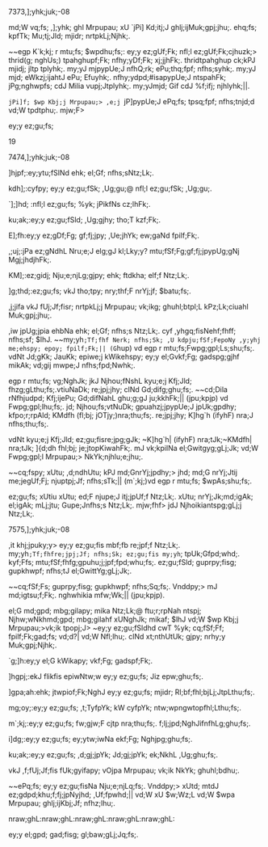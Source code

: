 7373,];yhk;juk;-08

md;W vq;fs; ,];yhk; ghl Mrpupau; xU `jPi] Kd;itj;J ghlj;ijMuk;gpj;jhu;. ehq;fs; kpfTk; Mu;tj;Jld; mjidr; nrtpkLj;Njhk;.

~~egp K`k;kj; r mtu;fs; $wpdhu;fs;: ey;y ez;gUf;Fk; nfl;l ez;gUf;Fk;cjhuzk;> thrid(g; nghUs;) tpahghupf;Fk; nfhy;yDf;Fk; xj;jjhFk;. thridtpahghup ck;kPJ mjidj; jltp tplyhk;. my;yJ mjpypUe;J nfhQ;rk; ePu;thq;fpf; nfhs;syhk;. my;yJ mjd; eWkzj;ijahtJ ePu; Efuyhk;. nfhy;ydpd;#isapypUe;J ntspahFk; jPg;nghwpfs; cdJ Milia vupj;Jtplyhk;. my;yJmjd; Gif cdJ %f;ifj; njhlyhk;||.

`jPi]f; $wp Kbj;j Mrpupau;> ,e;j `jP]pypUe;J ePq;fs; tpsq;fpf; nfhs;tnjd;d vd;W tpdtphu;. mjw;F>

ey;y ez;gu;fs;

19

7474,];yhk;juk;-08

]hjpf;:ey;ytu;fSlNd ehk; el;Gf; nfhs;sNtz;Lk;.

kdh];:cyfpy; ey;y ez;gu;fSk; ,Ug;gu;@ nfl;l ez;gu;fSk; ,Ug;gu;.

`];]hd; :nfl;l ez;gu;fs; %yk; jPikfNs cz;lhFk;.

ku;ak;:ey;y ez;gu;fSld; ,Ug;gjhy; tho;T kzf;Fk;.

E];fh:ey;y ez;gDf;Fg; gf;fj;jpy; ,Ue;jhYk; ew;gaNd fpilf;Fk;.

,\;uj;:jPa ez;gNdhL Nru;e;J elg;gJ kl;Lky;y? mtu;fSf;Fg;gf;fj;jpypUg;gNj Mgj;jhdjhFk;.

KM];:ez;gidj; Nju;e;njLg;gjpy; ehk; ftdkha; elf;f Ntz;Lk;.

]g;thd;:ez;gu;fs; vkJ tho;tpy; nry;thf;F nrYj;jf; $batu;fs;.

,j;jifa vkJ fUj;Jf;fisr; nrtpkLj;j Mrpupau; vk;ikg; ghuhl;btpl;L kPz;Lk;ciuahl Muk;gpj;jhu;.

,iw jpUg;jpia ehbNa ehk; el;Gf; nfhs;s Ntz;Lk;. cyf ,yhgq;fisNehf;fhff; nfhs;sf; $lhJ. ~~my;yh`;Tf;fhf Nerk; nfhs;Sk; ,U kdpju;fSf;FepoNy ,y;yhj me;ehspy; epoy; fpilf;Fk;|| (G`hup) vd egp r mtu;fs;Fwpg;gpl;Ls;shu;fs;. vdNt Jd;gKk; JauKk; epiwe;j kWikehspy; ey;y el;Gvkf;Fg; gadspg;gjhf mikAk; vd;gij mwpe;J nfhs;fpd;Nwhk;.

egp r mtu;fs; vg;NghJk; jkJ Njhou;fNshL kyu;e;j Kfj;Jld; fhzg;gLthu;fs;.vtiuNaDk; re;jpj;jhy; clNd Gd;difg;ghu;fs;. ~~cd;Dila rNfhjudpd; Kfj;ijePu; Gd;difNahL ghu;g;gJ ju;kkhFk;|| (jpu;kpjp) vd Fwpg;gpl;lhu;fs;. jd; Njhou;fs;vtNuDk; gpuahzj;jpypUe;J jpUk;gpdhy; kfpo;r;rpAld; KMdfh (fl;bj; jOTjy;)nra;thu;fs;. re;jpj;jhy; K]hg`h (ifyhF) nra;J nfhs;thu;fs;.

vdNt kyu;e;j Kfj;Jld; ez;gu;fisre;jpg;gJk; ~K]hg`h| (ifyhF) nra;tJk;~KMdfh| nra;tJk; ]{d;dh fhl;bj; je;jtopKiwahFk;. mJ vk;kpilNa el;Gwitgyg;gLj;Jk; vd;W Fwpg;gpl;l Mrpupau;> NkYk;njhlu;e;jhu;.

~~cq;fspy; xUtu; ,d;ndhUtu; kPJ md;GnrYj;jpdhy;> jhd; md;G nrYj;Jtij me;jegUf;Fj; njuptpj;Jf; nfhs;sTk;|| (m`;kj;)vd egp r mtu;fs; $wpAs;shu;fs;.

ez;gu;fs; xUtiu xUtu; ed;F njupe;J itj;jpUf;f Ntz;Lk;. xUtu; nrYj;Jk;md;igAk; el;igAk; mLj;jtu; Gupe;Jnfhs;s Ntz;Lk;. mjw;fhf> jdJ Njhoikiantspg;gLj;j Ntz;Lk;.

7575,];yhk;juk;-08

,it khj;jpuky;y> ey;y ez;gu;fis mbf;fb re;jpf;f Ntz;Lk;. my;yh`;Tf;fhfre;jpj;Jf; nfhs;Sk; ez;gu;fis my;yh`; tpUk;Gfpd;whd;. kyf;Ffs; mtu;fSf;fhfg;gpuhu;j;jpf;fpd;whu;fs;. ez;gu;fSld; guprpy;fisg; gupkhwpf; nfhs;tJ el;GwittYg;gLj;Jk;.

~~cq;fSf;Fs; guprpy;fisg; gupkhwpf; nfhs;Sq;fs;. Vnddpy;> mJ md;igtsu;f;Fk;. nghwhikia mfw;Wk;|| (jpu;kpjp).

el;G md;gpd; mbg;gilapy; mika Ntz;Lk;@ ftu;r;rpNah ntspj; Njhw;wNkhmd;gpd; mbg;gilahf xUNghJk; mikaf; $lhJ vd;W $wp Kbj;j Mrpupau;>vk;ik tpopj;J> ~ey;y ez;gu;fSldhd cwT %yk; cq;fSf;Ff; fpilf;Fk;gad;fs; vd;d?| vd;W Nfl;lhu;. clNd xt;nthUtUk; gjpy; nrhy;y Muk;gpj;Njhk;.

`g;]h:ey;y el;G kWikapy; vkf;Fg; gadspf;Fk;.

]hgpj;:ekJ flikfis epiwNtw;w ey;y ez;gu;fs; Jiz epw;ghu;fs;.

]gpa;ah:ehk; jtwpiof;Fk;NghJ ey;y ez;gu;fs; mjidr; Rl;bf;fhl;bjLj;JtpLthu;fs;.

mg;oy;:ey;y ez;gu;fs; ,t;TyfpYk; kW cyfpYk; ntw;wpngwtopfhl;Lthu;fs;.

m`;kj;:ey;y ez;gu;fs; fw;gjw;F cjtp nra;thu;fs;. f\;lj;jpd;NghJifnfhLg;ghu;fs;.

i]dg;:ey;y ez;gu;fs; ey;ytw;iwNa ekf;Fg; Nghjpg;ghu;fs;.

ku;ak;:ey;y ez;gu;fs; ,d;gj;jpYk; Jd;gj;jpYk; ek;NkhL ,Ug;ghu;fs;.

vkJ ,f;fUj;Jf;fis fUk;gyifapy; vOjpa Mrpupau; vk;ik NkYk; ghuhl;bdhu;.

~~ePq;fs; ey;y ez;gu;fisNa Nju;e;njLq;fs;. Vnddpy;> xUtd; mtdJ ez;gdpd;khu;f;fj;jpNyjhd; ,Uf;fpwhd;|| vd;W xU $w;Wz;L vd;W $wpa Mrpupau; ghlj;ijKbj;Jf; nfhz;lhu;.

nraw;ghL:nraw;ghL:nraw;ghL:nraw;ghL:nraw;ghL:

ey;y el;gpd; gad;fisg; gl;baw;gLj;Jq;fs;.